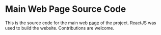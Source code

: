 # Main Web Page Source Code
This is the source code for the main web [page](https://peerrtc.github.io/) of the project. ReactJS was used to build the website.
Contributions are welcome.
